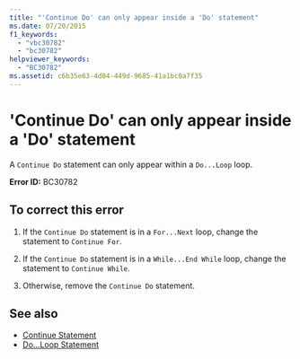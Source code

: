 ```yaml
---
title: "'Continue Do' can only appear inside a 'Do' statement"
ms.date: 07/20/2015
f1_keywords: 
  - "vbc30782"
  - "bc30782"
helpviewer_keywords: 
  - "BC30782"
ms.assetid: c6b35e63-4d84-449d-9685-41a1bc0a7f35
---
```

# 'Continue Do' can only appear inside a 'Do' statement
A `Continue Do` statement can only appear within a `Do...Loop` loop.  
  
 **Error ID:** BC30782  
  
## To correct this error  
  
1.  If the `Continue Do` statement is in a `For...Next` loop, change the statement to `Continue For`.  
  
2.  If the `Continue Do` statement is in a `While...End While` loop, change the statement to `Continue While`.  
  
3.  Otherwise, remove the `Continue Do` statement.  
  
## See also
- [Continue Statement](../../visual-basic/language-reference/statements/continue-statement.md)
- [Do...Loop Statement](../../visual-basic/language-reference/statements/do-loop-statement.md)

